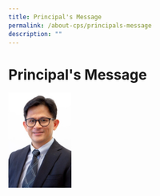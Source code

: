 ```yaml
---
title: Principal's Message
permalink: /about-cps/principals-message
description: ""
---
```

# **Principal's Message**

<img src="/images/Mr%20Chua%20Choon%20Hock%20(Chris).jpg" 
     style="width:25%">